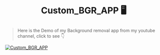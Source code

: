 # <p align="center"> Custom_BGR_APP 🖥️ </p> 

> Here is the Demo of my Background removal app from my youtube channel, click to see 👇

[![Custom_BGR_APP](https://img.youtube.com/vi/uAksgBFnGWY/0.jpg)](https://www.youtube.com/watch?v=uAksgBFnGWY) 
